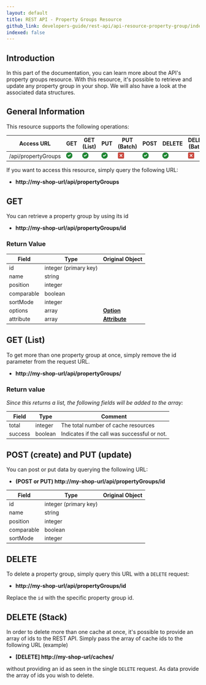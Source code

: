 ```yaml
---
layout: default
title: REST API - Property Groups Resource
github_link: developers-guide/rest-api/api-resource-property-group/index.md
indexed: false
---
```


## Introduction

In this part of the documentation, you can learn more about the API's property groups resource. With this resource, it's possible to retrieve and update any property group in your shop. We will also have a look at the associated data structures.

## General Information

This resource supports the following operations:

|  Access URL                 | GET                      | GET (List)            | PUT                   | PUT (Batch)         | POST                   | DELETE                | DELETE (Batch)      |
|-----------------------------|--------------------------|-----------------------|-----------------------|---------------------|------------------------|-----------------------|---------------------|
| /api/propertyGroups         | ![Yes](../img/yes.png)    | ![Yes](../img/yes.png) | ![Yes](../img/yes.png) | ![No](../img/no.png) | ![Yes](../img/yes.png)  | ![Yes](../img/yes.png) | ![No](../img/no.png) |

If you want to access this resource, simply query the following URL:

* **http://my-shop-url/api/propertyGroups**

## GET

You can retrieve a property group by using its id

* **http://my-shop-url/api/propertyGroups/id**

### Return Value

| Field               | Type                  | Original Object			                                |
|---------------------|-----------------------|---------------------------------------------------------|
| id				  | integer (primary key) |															|
| name				  | string				  |															|
| position			  | integer				  |															|
| comparable		  | boolean				  |															|
| sortMode			  | integer				  |															|
| options			  | array				  | **[Option](../models/#property-group-option)**			|
| attribute			  | array				  | **[Attribute](../models/#property-group-attribute)**		|

## GET (List)

To get more than one property group at once, simply remove the id parameter from the request URL.

* **http://my-shop-url/api/propertyGroups/**

### Return value

*Since this returns a list, the following fields will be added to the array:*

| Field               | Type                  | Comment			                                |
|---------------------|-----------------------|-------------------------------------------------|
| total				  | integer				  | The total number of cache resources             |
| success		      | boolean				  | Indicates if the call was successful or not.    |

## POST (create) and PUT (update)

You can post or put data by querying the following URL:

* **(POST or PUT) http://my-shop-url/api/propertyGroups/id**

| Field               | Type                  | Original Object			                                |
|---------------------|-----------------------|---------------------------------------------------------|
| id				  | integer (primary key) |															|
| name				  | string				  |															|
| position			  | integer				  |															|
| comparable		  | boolean				  |															|
| sortMode			  | integer				  |															|

## DELETE
To delete a property group, simply query this URL with a `DELETE` request:

* **http://my-shop-url/api/propertyGroups/id**

Replace the `id` with the specific property group id.

## DELETE (Stack)

In order to delete more than one cache at once, it's possible to provide an array of ids to the REST API.
Simply pass the array of cache ids to the following URL (example)

* **[DELETE] http://my-shop-url/caches/**

without providing an id as seen in the single `DELETE` request. As data provide the array of ids you wish to delete.
